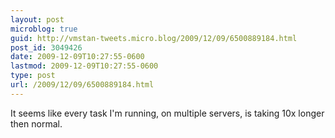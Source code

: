 ```yaml
---
layout: post
microblog: true
guid: http://vmstan-tweets.micro.blog/2009/12/09/6500889184.html
post_id: 3049426
date: 2009-12-09T10:27:55-0600
lastmod: 2009-12-09T10:27:55-0600
type: post
url: /2009/12/09/6500889184.html
---
```

It seems like every task I'm running, on multiple servers, is taking 10x longer then normal.
